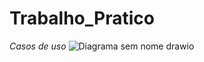 # Trabalho_Pratico

_Casos de uso_
![Diagrama sem nome drawio](https://github.com/ViniciusCasF/Trabalho_Pratico/assets/162627005/0f00bcb8-2cb2-45fd-856e-bb32e3a16d4d)
